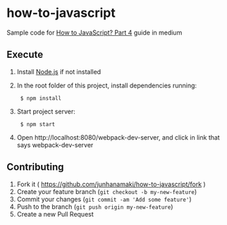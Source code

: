 # how-to-javascript

Sample code for [How to JavaScript? Part 4](https://medium.com/@jun.hanamaki/how-to-javascript-or-yet-another-javascript-guide-part-4-webpack-dev-server-fc01143e7d5a#.dixynku39) guide in medium

## Execute

1. Install [Node.js](https://nodejs.org/) if not installed

2. In the root folder of this project, install dependencies running:

        $ npm install

3. Start project server:

        $ npm start

4. Open http://localhost:8080/webpack-dev-server, and click in link that says webpack-dev-server

## Contributing

1. Fork it ( https://github.com/junhanamaki/how-to-javascript/fork )
2. Create your feature branch (`git checkout -b my-new-feature`)
3. Commit your changes (`git commit -am 'Add some feature'`)
4. Push to the branch (`git push origin my-new-feature`)
5. Create a new Pull Request